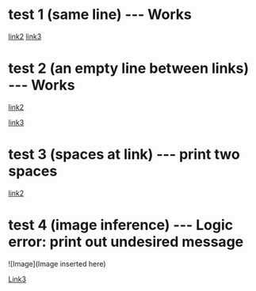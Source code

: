 # test 1 (same line) --- Works
[link2](some-thing.html) [link3](https://google.com)

# test 2 (an empty line between links) --- Works
[link2](some-thing.html)

[link3](https://google.com)

# test 3 (spaces at link) --- print two spaces
[link2]( some-thing.html )

# test 4 (image inference) --- Logic error: print out undesired message

![Image](Image inserted here)

[Link3][1]

[1]: (https://google.com)